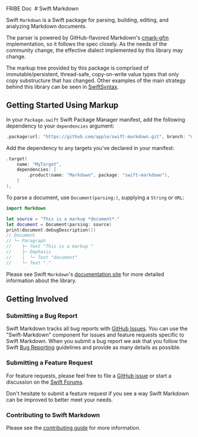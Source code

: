 FRIBE Doc  # Swift Markdown

Swift `Markdown` is a Swift package for parsing, building, editing, and analyzing Markdown documents.

The parser is powered by GitHub-flavored Markdown's [cmark-gfm](https://github.com/github/cmark-gfm) implementation, so it follows the spec closely. As the needs of the community change, the effective dialect implemented by this library may change.

The markup tree provided by this package is comprised of immutable/persistent, thread-safe, copy-on-write value types that only copy substructure that has changed. Other examples of the main strategy behind this library can be seen in [SwiftSyntax](https://github.com/swiftlang/swift-syntax).

## Getting Started Using Markup

In your `Package.swift` Swift Package Manager manifest, add the following dependency to your `dependencies` argument:

```swift
.package(url: "https://github.com/apple/swift-markdown.git", branch: "main"),
```

Add the dependency to any targets you've declared in your manifest:

```swift
.target(
    name: "MyTarget", 
    dependencies: [
        .product(name: "Markdown", package: "swift-markdown"),
    ]
),
```

To parse a document, use `Document(parsing:)`, supplying a `String` or `URL`:

```swift
import Markdown

let source = "This is a markup *document*."
let document = Document(parsing: source)
print(document.debugDescription())
// Document
// └─ Paragraph
//    ├─ Text "This is a markup "
//    ├─ Emphasis
//    │  └─ Text "document"
//    └─ Text "."
```

Please see Swift `Markdown`'s [documentation site](https://apple.github.io/swift-markdown/documentation/markdown/)
for more detailed information about the library.

## Getting Involved

### Submitting a Bug Report

Swift Markdown tracks all bug reports with [GitHub Issues](https://github.com/apple/swift-markdown/issues).
You can use the "Swift-Markdown" component for issues and feature requests specific to Swift Markdown.
When you submit a bug report we ask that you follow the
Swift [Bug Reporting](https://swift.org/contributing/#reporting-bugs) guidelines
and provide as many details as possible.

### Submitting a Feature Request

For feature requests, please feel free to file a [GitHub issue](https://github.com/apple/swift-markdown/issues/new)
or start a discussion on the [Swift Forums](https://forums.swift.org/c/development/swift-docc).

Don't hesitate to submit a feature request if you see a way
Swift Markdown can be improved to better meet your needs.

### Contributing to Swift Markdown

Please see the [contributing guide](https://swift.org/contributing/#contributing-code) for more information.

<!-- Copyright (c) 2021-2023 Apple Inc and the Swift Project authors. All Rights Reserved. -->
